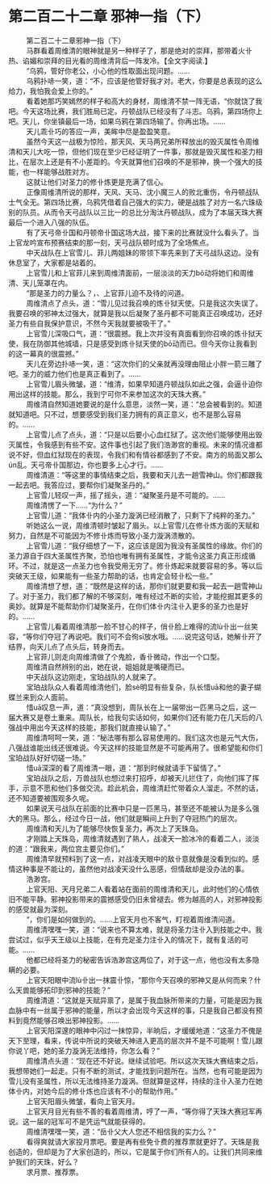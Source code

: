 <h1>第二百二十二章 邪神一指（下）</h1>
<div id="content">&nbsp&nbsp&nbsp&nbsp&nbsp&nbsp&nbsp&nbsp
 第二百二十二章邪神一指（下）
 <br/>&nbsp&nbsp&nbsp&nbsp&nbsp&nbsp&nbsp&nbsp
 马群看着周维清的眼神就是另一种样子了，那是绝对的崇拜，那带着火卝热、谄媚和崇拜的目光看的周维清背后一阵发冷。【全文字阅读.】
 <br/>&nbsp&nbsp&nbsp&nbsp&nbsp&nbsp&nbsp&nbsp
 “乌鸦，管好你老公，小心他的性取面出现问题。……
 <br/>&nbsp&nbsp&nbsp&nbsp&nbsp&nbsp&nbsp&nbsp
 乌鸦扑哧一笑，道：“不，应该是他管好我才对。老大，你要是总表现的这么给力，我怕我会爱上你的。”
 <br/>&nbsp&nbsp&nbsp&nbsp&nbsp&nbsp&nbsp&nbsp
 看着她那巧笑嫣然的样子和高大的身材，周维清不禁一阵无语，“你就饶了我吧。今天这场比赛，我们胜局已定。丹顿战队已经没有了斗志。乌鸦，第四场你上吧。天儿，你坐镇最后一场，如果乌鸦在第四场输了。你再出场。……
 <br/>&nbsp&nbsp&nbsp&nbsp&nbsp&nbsp&nbsp&nbsp
 天儿乖卝巧的答应一声，美眸中尽是盈盈笑意。
 <br/>&nbsp&nbsp&nbsp&nbsp&nbsp&nbsp&nbsp&nbsp
 虽然今天这一战极为惊险，那天风、天马两兄弟所释放出的毁灭属性令周维清和天儿大吃一惊，但他们现在至少已经证明了一件事，那就是毁灭属性和圣力相比，在层次上还是有不小差距的。今天就算他们召唤的不是邪神，换一个强大的技能，也一样能够战胜对方。
 <br/>&nbsp&nbsp&nbsp&nbsp&nbsp&nbsp&nbsp&nbsp
 这就让他们对圣力的修卝炼更是充满了信心。
 <br/>&nbsp&nbsp&nbsp&nbsp&nbsp&nbsp&nbsp&nbsp
 正像周维清所说的那样，天风、天马、沈小魔三人的败北重伤，令丹顿战队士气全无。第四场比赛，乌鸦凭借着自己强大的实力，硬是战胜了对方一名六珠级别的队员。从而令天弓战队以三比一的总比分淘汰丹顿战队，成为了本届天珠大赛最后一个进入八强的队伍。
 <br/>&nbsp&nbsp&nbsp&nbsp&nbsp&nbsp&nbsp&nbsp
 有了天弓帝卝国和丹顿帝卝国这场大战，接下来的比赛就没什么看头了。当上官龙吟宣布预赛结束的那一刻，天弓战队顿时成为了全场焦点。
 <br/>&nbsp&nbsp&nbsp&nbsp&nbsp&nbsp&nbsp&nbsp
 中天战队在上官雪儿、菲儿两姐妹的带领下率先来到了天弓战队这边。没有休息室了，大家都是站着的。
 <br/>&nbsp&nbsp&nbsp&nbsp&nbsp&nbsp&nbsp&nbsp
 上官雪儿和上官菲儿来到周维清面前，一层淡淡的天力bō动将她们和周维清、天儿笼罩在内。
 <br/>&nbsp&nbsp&nbsp&nbsp&nbsp&nbsp&nbsp&nbsp
 “那是圣力的力量么？，、上官菲儿迫不及待的问道。
 <br/>&nbsp&nbsp&nbsp&nbsp&nbsp&nbsp&nbsp&nbsp
 周维清点了点头，道：“雪儿见过我召唤的炼卝狱天使。只是我这次失误了。我要召唤的邪神太过强大，就算是我以后凝聚了圣丹都不可能真正召唤成功，还好圣力有些自我保护意识，不然今天我就要被吸干了。”
 <br/>&nbsp&nbsp&nbsp&nbsp&nbsp&nbsp&nbsp&nbsp
 上官雪儿深吸口气，道：“很震撼。我上次并没有真面看到你召唤的炼卝狱天使，我在防御其他城墙，只是感受到炼卝狱天使的bō动而已。但今天你让我看到的这一幕真的很震撼。”
 <br/>&nbsp&nbsp&nbsp&nbsp&nbsp&nbsp&nbsp&nbsp
 天儿在旁边扑哧一笑，道：“这次你们的父亲就再没理由阻止小胖一箭三雕了吧。圣力的威力他们也是真正看到了。……
 <br/>&nbsp&nbsp&nbsp&nbsp&nbsp&nbsp&nbsp&nbsp
 上官雪儿眉头微皱，道：“维清，如果早知道丹顿战队如此之强，会逼卝迫你用出这样的技能。那么，我到宁可你不来参加这次的天珠大赛。”
 <br/>&nbsp&nbsp&nbsp&nbsp&nbsp&nbsp&nbsp&nbsp
 周维清自然知道她要说的是什么意思，淡然一笑，道：“总会被看到的。知道就知道吧。只不过，想要感受到我们圣力拥有的真正意义，也不是那么容易的。……
 <br/>&nbsp&nbsp&nbsp&nbsp&nbsp&nbsp&nbsp&nbsp
 上官雪儿点了点头，道：“只是以后要小心血红狱了。这次他们能够使用出毁灭属性，令我感到有些不安。这件事也引起了我们浩渺宫的重视。未来的情况谁都说不好，但血红狱现在的表现，令我们和有情谷都感到了不安。南方的局面又那么ún乱。天弓帝卝国那边，你也要多上心才行。……
 <br/>&nbsp&nbsp&nbsp&nbsp&nbsp&nbsp&nbsp&nbsp
 周维清道：“等这里的事情结束之后，我要和天儿去一趟雪神山。你们都跟我一起去吧。我答应过，要帮你们凝聚圣丹的。”
 <br/>&nbsp&nbsp&nbsp&nbsp&nbsp&nbsp&nbsp&nbsp
 上官雪儿轻叹一声，摇了摇头，道：“凝聚圣丹是不可能的。……
 <br/>&nbsp&nbsp&nbsp&nbsp&nbsp&nbsp&nbsp&nbsp
 周维清愣了一下……“为什么？”
 <br/>&nbsp&nbsp&nbsp&nbsp&nbsp&nbsp&nbsp&nbsp
 上官雪儿道：“我体卝内的小圣力漩涡已经消散了，只剩下了纯粹的圣力。”
 <br/>&nbsp&nbsp&nbsp&nbsp&nbsp&nbsp&nbsp&nbsp
 听她这么一说，周维清顿时皱起了眉头。以上官雪儿在修卝炼方面的天赋和努力，自然是不可能因为不修卝炼而导致小圣力漩涡溃散的。
 <br/>&nbsp&nbsp&nbsp&nbsp&nbsp&nbsp&nbsp&nbsp
 上官雪儿道：“我仔细想了一下，这应该是因为我没有圣属性的缘故。你们的圣力源自于四大圣属性齐聚，恐怕也唯有拥有圣属性，才能令这圣力真正形成循环。不过，就是这一点圣力也令我受用无穷了。修卝炼起来就要容易的多。等以后突破天王级，如果能有一些圣力帮助的话，也肯定会轻卝松一些。”
 <br/>&nbsp&nbsp&nbsp&nbsp&nbsp&nbsp&nbsp&nbsp
 周维清想了想，道：“既然是这样的话，那你们就更要和我一起去一趟雪神山了。对于圣力，我们都了解的不够深刻，唯有经过不断的实验，才能挖掘其更多的奥妙。就算是不能帮助你们凝聚圣丹，在你们体卝内注卝入更多的圣力也是好的。……
 <br/>&nbsp&nbsp&nbsp&nbsp&nbsp&nbsp&nbsp&nbsp
 上官雪儿看着周维清那一脸不甘心的样子，俏卝脸上难得的流lù卝出一丝笑容，“等你们夺冠了再说吧。我们可不会徇sī放水哦。……说完这句话，她解卝开了结界，向天儿点了点头后，转身而去。
 <br/>&nbsp&nbsp&nbsp&nbsp&nbsp&nbsp&nbsp&nbsp
 上官菲儿则走向周维清做了个鬼脸，香卝微动，作出一个口型。
 <br/>&nbsp&nbsp&nbsp&nbsp&nbsp&nbsp&nbsp&nbsp
 周维清自然辨别的出，她在说，姐姐就是嘴硬而已。
 <br/>&nbsp&nbsp&nbsp&nbsp&nbsp&nbsp&nbsp&nbsp
 中天战队这边刚走，宝珀战队的人就来了。
 <br/>&nbsp&nbsp&nbsp&nbsp&nbsp&nbsp&nbsp&nbsp
 宝珀战队众人看着周维清他们，脸sè明显有些复杂，队长惜uā和他的妻子蝴蝶兰来到众人面前。
 <br/>&nbsp&nbsp&nbsp&nbsp&nbsp&nbsp&nbsp&nbsp
 惜uā叹息一声，道：“真没想到，周队长在上一届带出一匹黑马之后，这一届大赛又是卷土重来。周队长，给我句实话如何，如果你们还有能力在几天后的八强战中用出今天这样的技能，那我们就直接认输了。”
 <br/>&nbsp&nbsp&nbsp&nbsp&nbsp&nbsp&nbsp&nbsp
 周维清呵呵一笑，道：“秘法哪有那么容易使用的。我们这次也是元气大伤，八强战谁能出线还很难说。今天这样的技能显然是不可能再用了。很希望能和你们宝珀战队好好切磋一场。”
 <br/>&nbsp&nbsp&nbsp&nbsp&nbsp&nbsp&nbsp&nbsp
 惜uā深深的看了周维清一眼，道：“那到时候就请手下留情了。”
 <br/>&nbsp&nbsp&nbsp&nbsp&nbsp&nbsp&nbsp&nbsp
 宝珀战队之后，万兽战队也想过来打招呼，却被天儿拦住了，向他们挥了挥手，示意不愿和他们多做交流。趁此机会，周维清赶忙带着众人溜走。不然的话，还不知道要被围观多久呢。
 <br/>&nbsp&nbsp&nbsp&nbsp&nbsp&nbsp&nbsp&nbsp
 如果说天弓战队在前面的比赛中只是一匹黑马，甚至还不能被认为是多么强大的黑马。那么，经过今日一战，他们就是瞬间上升到了夺冠热门的层次。
 <br/>&nbsp&nbsp&nbsp&nbsp&nbsp&nbsp&nbsp&nbsp
 周维清和天儿为了能够尽快恢复圣力，再次上了天珠岛。
 <br/>&nbsp&nbsp&nbsp&nbsp&nbsp&nbsp&nbsp&nbsp
 才刚踏上天珠岛，周维清就遇到了熟人，战凌天一脸冰冷的看着二人，淡淡的道：“跟我来，两位宫主要见你们。”
 <br/>&nbsp&nbsp&nbsp&nbsp&nbsp&nbsp&nbsp&nbsp
 周维清早就预料到了这一点，对战凌天眼中的敌卝意就像是没看到似的。感情这种事是不能让的，虽然他对战凌天没什么恶感，但情敌却是没办法的事。
 <br/>&nbsp&nbsp&nbsp&nbsp&nbsp&nbsp&nbsp&nbsp
 浩渺宫。
 <br/>&nbsp&nbsp&nbsp&nbsp&nbsp&nbsp&nbsp&nbsp
 上官天阳、天月兄弟二人看着站在面前的周维清和天儿，此时他们的心情依旧不能平静。邪神投影带来的震撼感受仍旧未曾褪去。修为越高的人，对邪神投影的感受就最为深刻。
 <br/>&nbsp&nbsp&nbsp&nbsp&nbsp&nbsp&nbsp&nbsp
 “，你们是如何做到的。……上官天月也不客气，盯视着周维清问道。
 <br/>&nbsp&nbsp&nbsp&nbsp&nbsp&nbsp&nbsp&nbsp
 周维清嘿嘿一笑，道：“说来也不算太难，就是将圣力注卝入到技能之中。我尝试过，似乎天王级以上技能，在有充足圣力注卝入的情况下，就有复活的可能。……
 <br/>&nbsp&nbsp&nbsp&nbsp&nbsp&nbsp&nbsp&nbsp
 他都已经将圣力的秘密告诉浩渺宫这两位了，对于这一点，他也没有太多隐瞒的必要。
 <br/>&nbsp&nbsp&nbsp&nbsp&nbsp&nbsp&nbsp&nbsp
 上官天阳眼中流lù卝出一抹震卝惊，“那你今天召唤的邪神又是从何而来？什么天兽能够拓印到邪神的技能？”
 <br/>&nbsp&nbsp&nbsp&nbsp&nbsp&nbsp&nbsp&nbsp
 周维清道：“这就是天赋异禀了，是属于我血脉所带来的力量，可能是因为我血脉中有一丝属于邪神的能量，所以才会出现今天这样的事，只是我自己都没有预料到竟然能够召唤出邪神投影。……
 <br/>&nbsp&nbsp&nbsp&nbsp&nbsp&nbsp&nbsp&nbsp
 上官天阳深邃的眼神中闪过一抹惊异，半晌后，才缓缓地道：“这圣力不傀是天下至理，看来，传说中所说的突破天神进入更高的层次并不是不可能啊！雪儿跟你说丫吧，她的圣力漩涡无法维持，你怎么看？”
 <br/>&nbsp&nbsp&nbsp&nbsp&nbsp&nbsp&nbsp&nbsp
 周维清点头道：“现在还不好说。继续试验吧。所以这次天珠大赛结束之后，我想带她们一起走。只有不断的测试，才能找到问题所在。当然，也有可能是因为雪儿没有圣属性，所以无法维持圣力漩涡。但就算是这样，持续的注卝入圣力在她体卝内，对她今后的修卝炼也应该有不小的帮助作用。”
 <br/>&nbsp&nbsp&nbsp&nbsp&nbsp&nbsp&nbsp&nbsp
 上官天阳眉头微皱，看向上官天月。
 <br/>&nbsp&nbsp&nbsp&nbsp&nbsp&nbsp&nbsp&nbsp
 上官天月目光有些不善的看着周维清，哼了一声，“等你得了天珠大赛冠军再说。这一届的冠军可不是凭运气就能获得的。
 <br/>&nbsp&nbsp&nbsp&nbsp&nbsp&nbsp&nbsp&nbsp
 周维清嘿嘿一笑，道：“岳卝父大人您还不相信我的实力么？”
 <br/>&nbsp&nbsp&nbsp&nbsp&nbsp&nbsp&nbsp&nbsp
 看得爽就请大家投月票吧。要是再有些免卝费的推荐票就更好了。天珠是我创造的，但却是为了大家创造的，所以，它是属于你们所有人的。让我们共同来维护我们的天珠，好么？
 <br/>&nbsp&nbsp&nbsp&nbsp&nbsp&nbsp&nbsp&nbsp
 求月票、推荐票。
 <br/>&nbsp&nbsp&nbsp&nbsp&nbsp&nbsp&nbsp&nbsp
 <br/>&nbsp&nbsp&nbsp&nbsp&nbsp&nbsp&nbsp&nbsp
</div>
